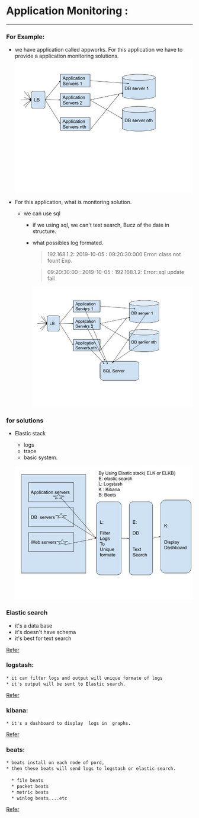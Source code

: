 # Application Monitoring :

---

### For Example:
 * we have application  called appworks.  For this application we have to provide a application monitoring solutions.
 ![appworks](images/appwork1.jpg)

  * For this application, what is monitoring solution.
       * we can use sql
          * if we using  sql, we can't text search, Bucz of the date in structure.
          * what possibles log formated.
             > 192.168.1.2: 2019-10-05 : 09:20:30:000 Error: class not fount Exp.

             > 09:20:30:00 : 2019-10-05 : 192.168.1.2: Error::sql update fail
            
             ![appwork2](images/appwork2.jpg) 
### for solutions
  * Elastic stack
      * logs
      * trace
      * basic system.

    ![elk](images/appwork3.jpg)

### Elastic search
   *  it's a data base
   *  it's doesn't have schema
   *  it's best for text search

 [Refer](https://www.elastic.co/guide/en/elasticsearch/reference/current/getting-started.html)

### logstash:
    * it can filter logs and output will unique formate of logs
    * it's output will be sent to Elastic search.

[Refer](https://www.elastic.co/guide/en/logstash/current/getting-started-with-logstash.html)


### kibana:
    * it's a dashboard to display  logs in  graphs.
[Refer](https://www.elastic.co/guide/en/kibana/current/getting-started.html)


### beats:
    * beats install on each node of pord,
    * then these beats will send logs to logstash or elastic search.
     
      * file beats
      * packet beats
      * metric beats
      * winlog beats....etc

[Refer](https://www.elastic.co/guide/en/beats/libbeat/current/getting-started.html)
       








            
